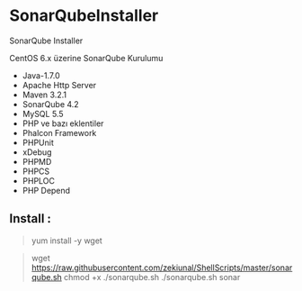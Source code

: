 SonarQubeInstaller
==================

SonarQube Installer

CentOS 6.x üzerine SonarQube Kurulumu


- Java-1.7.0
- Apache Http Server
- Maven 3.2.1
- SonarQube 4.2
- MySQL 5.5
- PHP ve bazı eklentiler
- Phalcon Framework
- PHPUnit 
- xDebug
- PHPMD
- PHPCS
- PHPLOC
- PHP Depend

## Install : 

> yum install -y wget

> wget https://raw.githubusercontent.com/zekiunal/ShellScripts/master/sonarqube.sh
> chmod +x ./sonarqube.sh
> ./sonarqube.sh sonar

